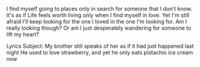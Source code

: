 I find myself going to places only in search for someone that I don't know. 
It's as if Life feels worth living only when I find myself in love.
Yet I'm still afraid I'll keep looking for the one I loved in the one I'm looking for.
Am I really looking though? Or am I just desperately wandering for someone to lift my heart?

Lyrics Subject:
My brother still speaks of her as if it had just happened last night
He used to love strawberry, and yet he only eats pistachio ice cream now

